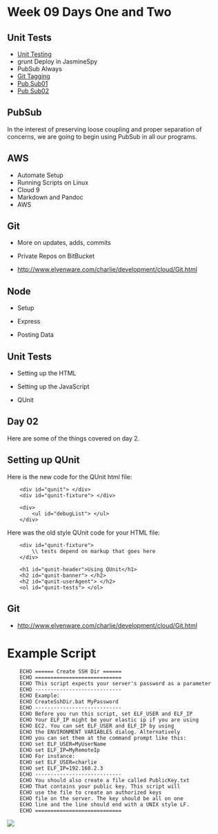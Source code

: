 Week 09 Days One and Two
========================


Unit Tests
---------

-   [Unit Testing](http://bit.ly/1dTjs8h)
-   grunt Deploy in JasmineSpy
-   PubSub Always
-   [Git Tagging](http://www.elvenware.com/charlie/development/cloud/Git.html#git-tag)
-   [Pub Sub01](https://github.com/charliecalvert/JsObjects/tree/master/JavaScript/Design/PubSubTopic01)
-   [Pub Sub02](https://github.com/charliecalvert/JsObjects/tree/master/JavaScript/Design/PubSubTopic02)

PubSub
------

In the interest of preserving loose coupling and proper separation of
concerns, we are going to begin using PubSub in all our programs.


AWS
---


-   Automate Setup
-   Running Scripts on Linux
-   Cloud 9
-   Markdown and Pandoc
-   AWS


Git
---

-   More on updates, adds, commits

-   Private Repos on BitBucket

-   <http://www.elvenware.com/charlie/development/cloud/Git.html>

Node
----

-   Setup

-   Express

-   Posting Data

Unit Tests
----------

-   Setting up the HTML

-   Setting up the JavaScript

-   QUnit



Day 02
------

Here are some of the things covered on day 2.

Setting up QUnit
----------------

Here is the new code for the QUnit html file:

~~~~~~~~~~~~~~~~~~~~~~~~~~~~~~~~~~~~~~~~~~~~~~~~~~~~~~~~~~~~~~~~~~~~~~~~~~~~~~~~
	<div id="qunit"> </div>
	<div id="qunit-fixture"> </div>

	<div>
		<ul id="debugList"> </ul>
	</div>
~~~~~~~~~~~~~~~~~~~~~~~~~~~~~~~~~~~~~~~~~~~~~~~~~~~~~~~~~~~~~~~~~~~~~~~~~~~~~~~~

Here was the old style QUnit code for your HTML file:

~~~~~~~~~~~~~~~~~~~~~~~~~~~~~~~~~~~~~~~~~~~~~~~~~~~~~~~~~~~~~~~~~~~~~~~~~~~~~~~~
	<div id="qunit-fixture">  
		\\ tests depend on markup that goes here   
	</div>

	<h1 id="qunit-header">Using QUnit</h1>  
	<h2 id="qunit-banner"> </h2>  
	<h2 id="qunit-userAgent"> </h2>  
	<ol id="qunit-tests"> </ol>
~~~~~~~~~~~~~~~~~~~~~~~~~~~~~~~~~~~~~~~~~~~~~~~~~~~~~~~~~~~~~~~~~~~~~~~~~~~~~~~~

Git
---

-   <http://www.elvenware.com/charlie/development/cloud/Git.html>

Example Script
==============

~~~~~~~~~~~~~~~~~~~~~~~~~~~~~~~~~~~~~~~~~~~~~~~~~~~~~~~~~~~~~~~~~~~~~~~~~~~~~~~~
	ECHO ====== Create SSH Dir ======  
	ECHO ============================  
	ECHO This script expects your server's password as a parameter  
	ECHO ----------------------------  
	ECHO Example:  
	ECHO CreateSshDir.bat MyPassword  
	ECHO ----------------------------  
	ECHO Before you run this script, set ELF_USER and ELF_IP  
	ECHO Your ELF_IP might be your elastic ip if you are using  
	ECHO EC2. You can set ELF_USER and ELF_IP by using  
	ECHO the ENVIRONMENT VARIABLES dialog. Alternatively  
	ECHO you can set them at the command prompt like this:  
	ECHO set ELF_USER=MyUserName  
	ECHO set ELF_IP=MyRemoteIp  
	ECHO For instance:  
	ECHO set ELF_USER=charlie  
	ECHO set ELF_IP=192.168.2.3  
	ECHO ----------------------------  
	ECHO You should also create a file called PublicKey.txt  
	ECHO That contains your public key. This script will  
	ECHO use the file to create an authorized keys  
	ECHO file on the server. The key should be all on one  
	ECHO line and the line should end with a UNIX style LF.  
	ECHO ============================
~~~~~~~~~~~~~~~~~~~~~~~~~~~~~~~~~~~~~~~~~~~~~~~~~~~~~~~~~~~~~~~~~~~~~~~~~~~~~~~~

![](<https://bc.instructure.com/courses/795060/files/24309741/preview>)


